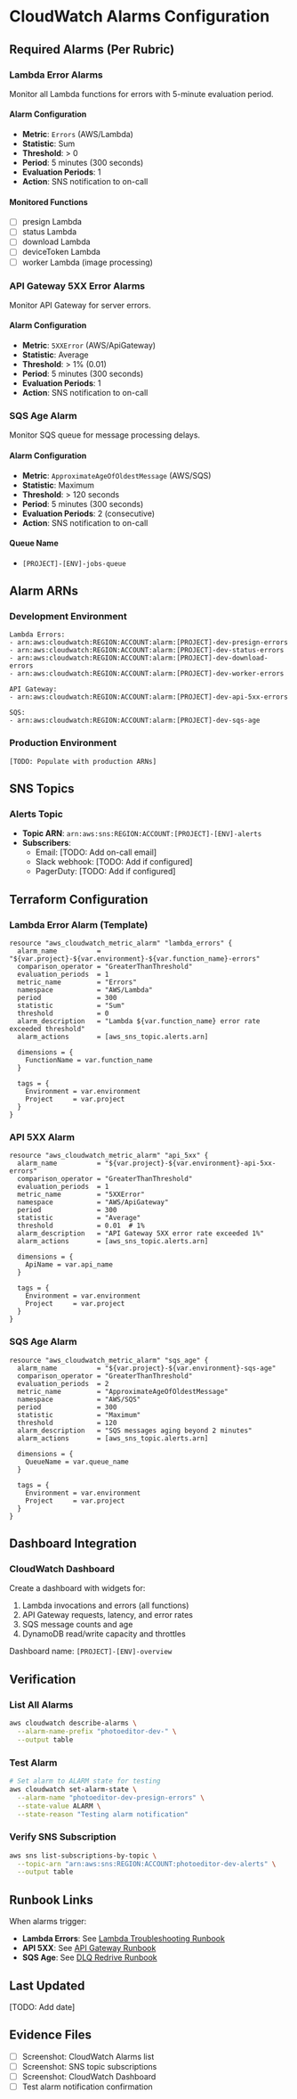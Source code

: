 # CloudWatch Alarms Configuration

## Required Alarms (Per Rubric)

### Lambda Error Alarms
Monitor all Lambda functions for errors with 5-minute evaluation period.

#### Alarm Configuration
- **Metric**: `Errors` (AWS/Lambda)
- **Statistic**: Sum
- **Threshold**: > 0
- **Period**: 5 minutes (300 seconds)
- **Evaluation Periods**: 1
- **Action**: SNS notification to on-call

#### Monitored Functions
- [ ] presign Lambda
- [ ] status Lambda
- [ ] download Lambda
- [ ] deviceToken Lambda
- [ ] worker Lambda (image processing)

### API Gateway 5XX Error Alarms
Monitor API Gateway for server errors.

#### Alarm Configuration
- **Metric**: `5XXError` (AWS/ApiGateway)
- **Statistic**: Average
- **Threshold**: > 1% (0.01)
- **Period**: 5 minutes (300 seconds)
- **Evaluation Periods**: 1
- **Action**: SNS notification to on-call

### SQS Age Alarm
Monitor SQS queue for message processing delays.

#### Alarm Configuration
- **Metric**: `ApproximateAgeOfOldestMessage` (AWS/SQS)
- **Statistic**: Maximum
- **Threshold**: > 120 seconds
- **Period**: 5 minutes (300 seconds)
- **Evaluation Periods**: 2 (consecutive)
- **Action**: SNS notification to on-call

#### Queue Name
- `[PROJECT]-[ENV]-jobs-queue`

## Alarm ARNs

### Development Environment
```
Lambda Errors:
- arn:aws:cloudwatch:REGION:ACCOUNT:alarm:[PROJECT]-dev-presign-errors
- arn:aws:cloudwatch:REGION:ACCOUNT:alarm:[PROJECT]-dev-status-errors
- arn:aws:cloudwatch:REGION:ACCOUNT:alarm:[PROJECT]-dev-download-errors
- arn:aws:cloudwatch:REGION:ACCOUNT:alarm:[PROJECT]-dev-worker-errors

API Gateway:
- arn:aws:cloudwatch:REGION:ACCOUNT:alarm:[PROJECT]-dev-api-5xx-errors

SQS:
- arn:aws:cloudwatch:REGION:ACCOUNT:alarm:[PROJECT]-dev-sqs-age
```

### Production Environment
```
[TODO: Populate with production ARNs]
```

## SNS Topics

### Alerts Topic
- **Topic ARN**: `arn:aws:sns:REGION:ACCOUNT:[PROJECT]-[ENV]-alerts`
- **Subscribers**:
  - Email: [TODO: Add on-call email]
  - Slack webhook: [TODO: Add if configured]
  - PagerDuty: [TODO: Add if configured]

## Terraform Configuration

### Lambda Error Alarm (Template)
```hcl
resource "aws_cloudwatch_metric_alarm" "lambda_errors" {
  alarm_name          = "${var.project}-${var.environment}-${var.function_name}-errors"
  comparison_operator = "GreaterThanThreshold"
  evaluation_periods  = 1
  metric_name         = "Errors"
  namespace           = "AWS/Lambda"
  period              = 300
  statistic           = "Sum"
  threshold           = 0
  alarm_description   = "Lambda ${var.function_name} error rate exceeded threshold"
  alarm_actions       = [aws_sns_topic.alerts.arn]

  dimensions = {
    FunctionName = var.function_name
  }

  tags = {
    Environment = var.environment
    Project     = var.project
  }
}
```

### API 5XX Alarm
```hcl
resource "aws_cloudwatch_metric_alarm" "api_5xx" {
  alarm_name          = "${var.project}-${var.environment}-api-5xx-errors"
  comparison_operator = "GreaterThanThreshold"
  evaluation_periods  = 1
  metric_name         = "5XXError"
  namespace           = "AWS/ApiGateway"
  period              = 300
  statistic           = "Average"
  threshold           = 0.01  # 1%
  alarm_description   = "API Gateway 5XX error rate exceeded 1%"
  alarm_actions       = [aws_sns_topic.alerts.arn]

  dimensions = {
    ApiName = var.api_name
  }

  tags = {
    Environment = var.environment
    Project     = var.project
  }
}
```

### SQS Age Alarm
```hcl
resource "aws_cloudwatch_metric_alarm" "sqs_age" {
  alarm_name          = "${var.project}-${var.environment}-sqs-age"
  comparison_operator = "GreaterThanThreshold"
  evaluation_periods  = 2
  metric_name         = "ApproximateAgeOfOldestMessage"
  namespace           = "AWS/SQS"
  period              = 300
  statistic           = "Maximum"
  threshold           = 120
  alarm_description   = "SQS messages aging beyond 2 minutes"
  alarm_actions       = [aws_sns_topic.alerts.arn]

  dimensions = {
    QueueName = var.queue_name
  }

  tags = {
    Environment = var.environment
    Project     = var.project
  }
}
```

## Dashboard Integration

### CloudWatch Dashboard
Create a dashboard with widgets for:
1. Lambda invocations and errors (all functions)
2. API Gateway requests, latency, and error rates
3. SQS message counts and age
4. DynamoDB read/write capacity and throttles

Dashboard name: `[PROJECT]-[ENV]-overview`

## Verification

### List All Alarms
```bash
aws cloudwatch describe-alarms \
  --alarm-name-prefix "photoeditor-dev-" \
  --output table
```

### Test Alarm
```bash
# Set alarm to ALARM state for testing
aws cloudwatch set-alarm-state \
  --alarm-name "photoeditor-dev-presign-errors" \
  --state-value ALARM \
  --state-reason "Testing alarm notification"
```

### Verify SNS Subscription
```bash
aws sns list-subscriptions-by-topic \
  --topic-arn "arn:aws:sns:REGION:ACCOUNT:photoeditor-dev-alerts" \
  --output table
```

## Runbook Links

When alarms trigger:
- **Lambda Errors**: See [Lambda Troubleshooting Runbook](../../runbooks/lambda-errors.md)
- **API 5XX**: See [API Gateway Runbook](../../runbooks/api-errors.md)
- **SQS Age**: See [DLQ Redrive Runbook](../../runbooks/dlq.md)

## Last Updated
[TODO: Add date]

## Evidence Files
- [ ] Screenshot: CloudWatch Alarms list
- [ ] Screenshot: SNS topic subscriptions
- [ ] Screenshot: CloudWatch Dashboard
- [ ] Test alarm notification confirmation
